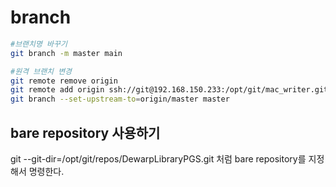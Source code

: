 
# branch
```bash
#브랜치명 바꾸기
git branch -m master main

#원격 브랜치 변경
git remote remove origin
git remote add origin ssh://git@192.168.150.233:/opt/git/mac_writer.git
git branch --set-upstream-to=origin/master master


```

## bare repository 사용하기
git --git-dir=/opt/git/repos/DewarpLibraryPGS.git 처럼 bare repository를 지정해서 명령한다.

